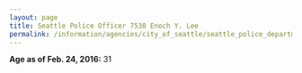 ```yaml
---
layout: page
title: Seattle Police Officer 7530 Enoch Y. Lee
permalink: /information/agencies/city_of_seattle/seattle_police_department/copbook/7530/
---
```


**Age as of Feb. 24, 2016:** 31
